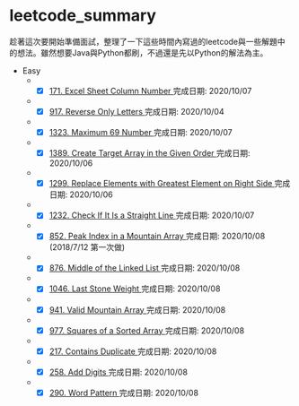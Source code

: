 # leetcode_summary
趁著這次要開始準備面試，整理了一下這些時間內寫過的leetcode與一些解題中的想法。雖然想要Java與Python都刷，不過還是先以Python的解法為主。

* Easy
  * -[x] <a href="Easy/171/Excel_Sheet_Column_Number.ipynb">171. Excel Sheet Column Number </a> 完成日期: 2020/10/07
  * -[x] <a href="Easy/917/Reverse_Only_Letters.ipynb">917. Reverse Only Letters </a> 完成日期: 2020/10/04
  * -[x] <a href="Easy/1323/Maximum_69_Number.ipynb">1323. Maximum 69 Number </a> 完成日期: 2020/10/07
  * -[x] <a href="Easy/1389/Create_Target_Array_in_the_Given_Order.ipynb">1389. Create Target Array in the Given Order </a> 完成日期: 2020/10/06
  * -[x] <a href="Easy/1299/Replace_Elements_with_Greatest_Element_on_Right_Side.ipynb">1299. Replace Elements with Greatest Element on Right Side </a> 完成日期: 2020/10/06
  * -[x] <a href="Easy/1232/Check_If_It_Is_a_Straight_Line.ipynb">1232. Check If It Is a Straight Line </a> 完成日期: 2020/10/07
  * -[x] <a href="Easy/852/Peak_Index_in_a_Mountain_Array.ipynb">852. Peak Index in a Mountain Array </a> 完成日期: 2020/10/08 (2018/7/12 第一次做)
  * -[x] <a href="Easy/876/Middle_of_the_Linked_List.ipynb">876. Middle of the Linked List </a> 完成日期: 2020/10/08
  * -[x] <a href="Easy/1046/Last_Stone_Weight.ipynb">1046. Last Stone Weight </a> 完成日期: 2020/10/08
  * -[x] <a href="Easy/941/Valid_Mountain_Array.ipynb">941. Valid Mountain Array </a> 完成日期: 2020/10/08
  * -[x] <a href="Easy/977/Squares_of_a_Sorted_Array.ipynb">977. Squares of a Sorted Array </a> 完成日期: 2020/10/08
  * -[x] <a href="Easy/217/Contains_Duplicate.ipynb">217. Contains Duplicate </a> 完成日期: 2020/10/08
  * -[x] <a href="Easy/258/Add_Digits.ipynb">258. Add Digits </a> 完成日期: 2020/10/08
  * -[x] <a href="Easy/290/Word_Pattern.ipynb">290. Word Pattern </a> 完成日期: 2020/10/08
